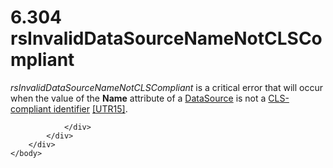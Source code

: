 <html dir="LTR" xmlns:mshelp="http://msdn.microsoft.com/mshelp" xmlns:ddue="http://ddue.schemas.microsoft.com/authoring/2003/5" xmlns:xlink="http://www.w3.org/1999/xlink" xmlns:tool="http://www.microsoft.com/tooltip">
    <head>
        <meta http-equiv="Content-Type" content="text/html; CHARSET=utf-8"></meta>
        <meta name="save" content="history"></meta>
        <title>6.304 rsInvalidDataSourceNameNotCLSCompliant</title>
        <xml>
            <mshelp:toctitle title="6.304 rsInvalidDataSourceNameNotCLSCompliant"></mshelp:toctitle>
            <mshelp:rltitle title="[MS-RDL]: rsInvalidDataSourceNameNotCLSCompliant"></mshelp:rltitle>
            <mshelp:keyword index="A" term="4547d83f-ef0e-4052-8b24-56a32549661d"></mshelp:keyword>
            <mshelp:attr name="DCSext.ContentType" value="open specification"></mshelp:attr>
            <mshelp:attr name="AssetID" value="4547d83f-ef0e-4052-8b24-56a32549661d"></mshelp:attr>
            <mshelp:attr name="TopicType" value="kbRef"></mshelp:attr>
            <mshelp:attr name="DCSext.Title" value="[MS-RDL]: rsInvalidDataSourceNameNotCLSCompliant" />
        </xml>
    </head>
    <body>
        <div id="header">
            <h1 class="heading">6.304 rsInvalidDataSourceNameNotCLSCompliant</h1>
        </div>
        <div id="mainSection">
            <div id="mainBody">
                <div id="allHistory" class="saveHistory"></div>
                <div id="sectionSection0" class="section" name="collapseableSection">
                    

<p><i>rsInvalidDataSourceNameNotCLSCompliant</i> is a critical
error that will occur when the value of the <b>Name</b> attribute of a <a href="0f098196-d1a1-4668-ac38-70331cc05041.htm">DataSource</a> is not a <a href="b2482b3f-74ab-4ca8-a9e5-c07955011743.htm#gt_cb2ad790-a668-429f-84fa-f3dd67517e9b">CLS-compliant identifier</a> <a href="https://go.microsoft.com/fwlink/?LinkId=147989">[UTR15]</a>.</p>


                </div>
            </div>
        </div>
    </body>
</html>